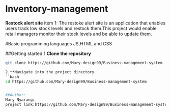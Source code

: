 # Inventory-management
**Restock alert site**
item 1:
The restoke alert site is an application that enables users track low stock levels and restock them.This project 
would enable retail managers monitor their stock levels and be able to update them.

#Basic programming languages
JS,HTML and CSS


##Getting started
1.**Clone the repository**
```bash
git clone https://github.com/Mary-design99/Business-management-system

2.**Navigate into the project directory
``bash
cd https://github.com/Mary-design99/Business-management-system


##Author:
Mary Nyarangi
project link:https://github.com/Mary-design99/Business-management-system
